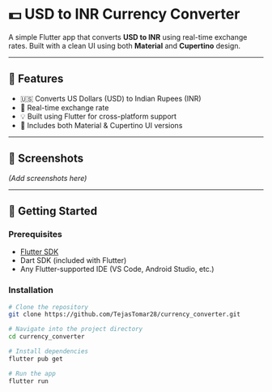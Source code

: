 # 💵 USD to INR Currency Converter

A simple Flutter app that converts **USD to INR** using real-time exchange rates. Built with a clean UI using both **Material** and **Cupertino** design.

---

## 🧩 Features

- 🇺🇸 Converts US Dollars (USD) to Indian Rupees (INR)
- 🔄 Real-time exchange rate
- 💡 Built using Flutter for cross-platform support
- 🎨 Includes both Material & Cupertino UI versions

---

## 📸 Screenshots

*(Add screenshots here)*

---

## 🚀 Getting Started

### Prerequisites

- [Flutter SDK](https://flutter.dev/docs/get-started/install)
- Dart SDK (included with Flutter)
- Any Flutter-supported IDE (VS Code, Android Studio, etc.)

### Installation

```bash
# Clone the repository
git clone https://github.com/TejasTomar28/currency_converter.git

# Navigate into the project directory
cd currency_converter

# Install dependencies
flutter pub get

# Run the app
flutter run
